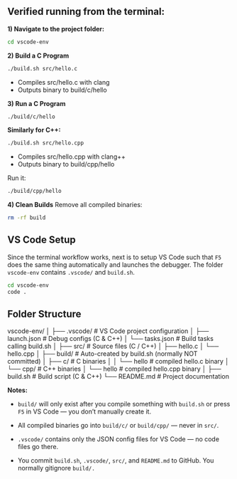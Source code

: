 ## Verified running from the terminal:

**1) Navigate to the project folder:**
```bash
cd vscode-env
```

**2) Build a C Program**
```bash
./build.sh src/hello.c
```
- Compiles src/hello.c with clang
- Outputs binary to build/c/hello

**3) Run a C Program**
```bash
./build/c/hello
```

**Similarly for C++:**

```bash
./build.sh src/hello.cpp
```
- Compiles src/hello.cpp with clang++
- Outputs binary to build/cpp/hello

Run it:
```bash
./build/cpp/hello
```

**4) Clean Builds**
Remove all compiled binaries:
```bash
rm -rf build
```

## VS Code Setup

Since the terminal workflow works, next is to setup VS Code such that `F5` does the same thing automatically and launches the debugger.
The folder `vscode-env` contains `.vscode/` and `build.sh`.

```bash
cd vscode-env
code .
```

## Folder Structure

vscode-env/
│
├── .vscode/                # VS Code project configuration
│   ├── launch.json            # Debug configs (C & C++)
│   └── tasks.json             # Build tasks calling build.sh
│
├── src/                       # Source files (C / C++)
│   ├── hello.c
│   └── hello.cpp
│
├── build/                   # Auto-created by build.sh (normally NOT committed)
│   ├── c/                   # C binaries
│   │   └── hello               # compiled hello.c binary
│   └── cpp/                    # C++ binaries
│       └── hello               # compiled hello.cpp binary
│
├── build.sh                   # Build script (C & C++)
└── README.md                  # Project documentation


**Notes:**

- `build/` will only exist after you compile something with `build.sh` or press `F5` in VS Code — you don’t manually create it.

- All compiled binaries go into `build/c/` or `build/cpp/` — never in `src/`.

- `.vscode/` contains only the JSON config files for VS Code — no code files go there.

- You commit `build.sh`, `.vscode/`, `src/`, and `README.md` to GitHub. You normally gitignore `build/.`


